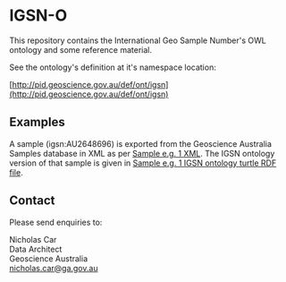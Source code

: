 # IGSN-O
This repository contains the International Geo Sample Number's OWL ontology and some reference material.

See the ontology's definition at it's namespace location:

[http://pid.geoscience.gov.au/def/ont/igsn](http://pid.geoscience.gov.au/def/ont/igsn)


## Examples
A sample (igsn:AU2648696) is exported from the Geoscience Australia Samples database in XML as per [Sample e.g. 1 XML](reference/sample_eg1.xml). The IGSN ontology version of that sample is given in [Sample e.g. 1 IGSN ontology turtle RDF file](reference/sample_eg1.ttl).


## Contact
Please send enquiries to:  

Nicholas Car  
Data Architect  
Geoscience Australia  
nicholas.car@ga.gov.au
